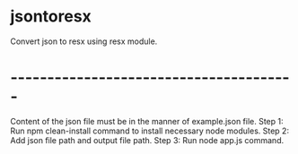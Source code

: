 # jsontoresx
Convert json to resx using resx module.
# ---------------------------------------
Content of the json file must be in the manner of example.json file.
Step 1: Run npm clean-install command to install necessary node modules. 
Step 2: Add json file path and output file path.
Step 3: Run node app.js command.